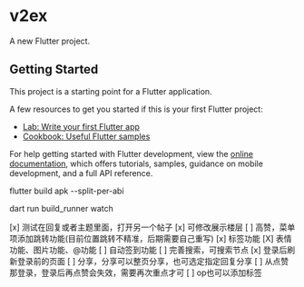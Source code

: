 # v2ex

A new Flutter project.

## Getting Started

This project is a starting point for a Flutter application.

A few resources to get you started if this is your first Flutter project:

- [Lab: Write your first Flutter app](https://docs.flutter.dev/get-started/codelab)
- [Cookbook: Useful Flutter samples](https://docs.flutter.dev/cookbook)

For help getting started with Flutter development, view the
[online documentation](https://docs.flutter.dev/), which offers tutorials,
samples, guidance on mobile development, and a full API reference.

flutter build apk --split-per-abi

dart run build_runner watch

[x] 测试在回复或者主题里面，打开另一个帖子
[x] 可修改展示楼层
[ ] 高赞，菜单项添加跳转功能(目前位置跳转不精准，后期需要自己重写)
[x] 标签功能
[X] 表情功能、图片功能、@功能
[ ] 自动签到功能
[ ] 完善搜索，可搜索节点
[x] 登录后刷新登录前的页面
[ ] 分享，分享可以整页分享，也可选定指定回复分享
[ ] 从点赞那登录，登录后再点赞会失效，需要再次重点才可
[ ] op也可以添加标签